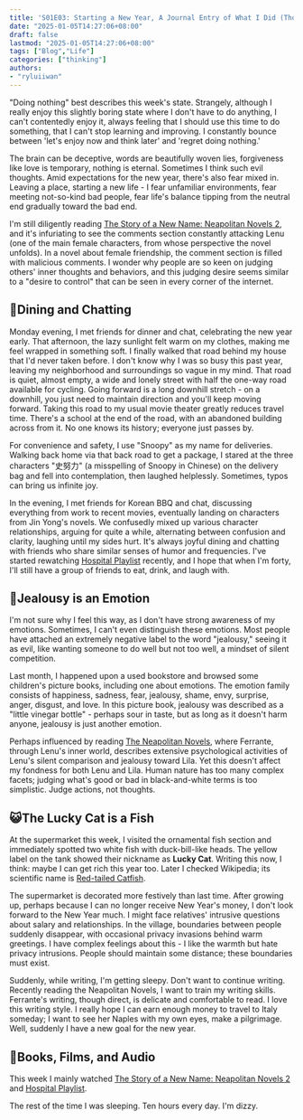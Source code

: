 ```yaml
---
title: 'S01E03: Starting a New Year, A Journal Entry of What I Did (Though I'm Not Sure What)'
date: "2025-01-05T14:27:06+08:00"
draft: false
lastmod: "2025-01-05T14:27:06+08:00"
tags: ["Blog","Life"]
categories: ["thinking"]
authors:
- "ryluiiwan"
---
```


"Doing nothing" best describes this week's state. Strangely, although I really enjoy this slightly boring state where I don't have to do anything, I can't contentedly enjoy it, always feeling that I should use this time to do something, that I can't stop learning and improving. I constantly bounce between 'let's enjoy now and think later' and 'regret doing nothing.'

The brain can be deceptive, words are beautifully woven lies, forgiveness like love is temporary, nothing is eternal. Sometimes I think such evil thoughts. Amid expectations for the new year, there's also fear mixed in. Leaving a place, starting a new life - I fear unfamiliar environments, fear meeting not-so-kind bad people, fear life's balance tipping from the neutral end gradually toward the bad end.

I'm still diligently reading [The Story of a New Name: Neapolitan Novels 2](https://www.douban.com/doubanapp/dispatch?uri=/book/26986954), and it's infuriating to see the comments section constantly attacking Lenu (one of the main female characters, from whose perspective the novel unfolds). In a novel about female friendship, the comment section is filled with malicious comments. I wonder why people are so keen on judging others' inner thoughts and behaviors, and this judging desire seems similar to a "desire to control" that can be seen in every corner of the internet.

## 👭Dining and Chatting
  
Monday evening, I met friends for dinner and chat, celebrating the new year early. That afternoon, the lazy sunlight felt warm on my clothes, making me feel wrapped in something soft. I finally walked that road behind my house that I'd never taken before. I don't know why I was so busy this past year, leaving my neighborhood and surroundings so vague in my mind. That road is quiet, almost empty, a wide and lonely street with half the one-way road available for cycling. Going forward is a long downhill stretch - on a downhill, you just need to maintain direction and you'll keep moving forward. Taking this road to my usual movie theater greatly reduces travel time. There's a school at the end of the road, with an abandoned building across from it. No one knows its history; everyone just passes by.

For convenience and safety, I use "Snoopy" as my name for deliveries. Walking back home via that back road to get a package, I stared at the three characters "史努力" (a misspelling of Snoopy in Chinese) on the delivery bag and fell into contemplation, then laughed helplessly. Sometimes, typos can bring us infinite joy.

In the evening, I met friends for Korean BBQ and chat, discussing everything from work to recent movies, eventually landing on characters from Jin Yong's novels. We confusedly mixed up various character relationships, arguing for quite a while, alternating between confusion and clarity, laughing until my sides hurt. It's always joyful dining and chatting with friends who share similar senses of humor and frequencies. I've started rewatching [Hospital Playlist](https://movie.douban.com/subject/33464863/) recently, and I hope that when I'm forty, I'll still have a group of friends to eat, drink, and laugh with.

## 🐏Jealousy is an Emotion

I'm not sure why I feel this way, as I don't have strong awareness of my emotions. Sometimes, I can't even distinguish these emotions. Most people have attached an extremely negative label to the word "jealousy," seeing it as evil, like wanting someone to do well but not too well, a mindset of silent competition.

Last month, I happened upon a used bookstore and browsed some children's picture books, including one about emotions. The emotion family consists of happiness, sadness, fear, jealousy, shame, envy, surprise, anger, disgust, and love. In this picture book, jealousy was described as a "little vinegar bottle" - perhaps sour in taste, but as long as it doesn't harm anyone, jealousy is just another emotion.

Perhaps influenced by reading [The Neapolitan Novels](https://www.douban.com/doubanapp/dispatch?uri=/book/26986954), where Ferrante, through Lenu's inner world, describes extensive psychological activities of Lenu's silent comparison and jealousy toward Lila. Yet this doesn't affect my fondness for both Lenu and Lila. Human nature has too many complex facets; judging what's good or bad in black-and-white terms is too simplistic. Judge actions, not thoughts.

## 😺The Lucky Cat is a Fish

At the supermarket this week, I visited the ornamental fish section and immediately spotted two white fish with duck-bill-like heads. The yellow label on the tank showed their nickname as **Lucky Cat**. Writing this now, I think: maybe I can get rich this year too. Later I checked Wikipedia; its scientific name is [Red-tailed Catfish](https://zh.wikipedia.org/wiki/%E7%B4%85%E5%B0%BE%E9%AF%B0).

The supermarket is decorated more festively than last time. After growing up, perhaps because I can no longer receive New Year's money, I don't look forward to the New Year much. I might face relatives' intrusive questions about salary and relationships. In the village, boundaries between people suddenly disappear, with occasional privacy invasions behind warm greetings. I have complex feelings about this - I like the warmth but hate privacy intrusions. People should maintain some distance; these boundaries must exist.

Suddenly, while writing, I'm getting sleepy. Don't want to continue writing. Recently reading the Neapolitan Novels, I want to train my writing skills. Ferrante's writing, though direct, is delicate and comfortable to read. I love this writing style. I really hope I can earn enough money to travel to Italy someday; I want to see her Naples with my own eyes, make a pilgrimage. Well, suddenly I have a new goal for the new year.

## 🎨Books, Films, and Audio

This week I mainly watched [The Story of a New Name: Neapolitan Novels 2](https://www.douban.com/doubanapp/dispatch?uri=/book/26986954) and [Hospital Playlist](https://movie.douban.com/subject/33464863/).

The rest of the time I was sleeping. Ten hours every day. I'm dizzy.